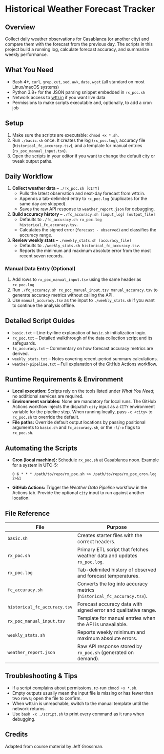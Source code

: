 # Historical Weather Forecast Tracker

## Overview
Collect daily weather observations for Casablanca (or another city) and compare them with the forecast from the previous day. The scripts in this project build a running log, calculate forecast accuracy, and summarize weekly performance.

## What You Need
- Bash 4+, `curl`, `grep`, `cut`, `sed`, `awk`, `date`, `wget` (all standard on most Linux/macOS systems)
- Python 3.8+ for the JSON parsing snippet embedded in `rx_poc.sh`
- Network access to [wttr.in](https://wttr.in) if you want live data
- Permissions to make scripts executable and, optionally, to add a cron job

## Setup
1. Make sure the scripts are executable: `chmod +x *.sh`.
2. Run `./basic.sh` once. It creates the log (`rx_poc.log`), accuracy file (`historical_fc_accuracy.tsv`), and a template for manual entries (`rx_poc_manual_input.tsv`).
3. Open the scripts in your editor if you want to change the default city or tweak output paths.

## Daily Workflow
1. **Collect weather data** – `./rx_poc.sh [CITY]`
   - Pulls the latest observation and next-day forecast from wttr.in.
   - Appends a tab-delimited entry to `rx_poc.log` (duplicates for the same day are skipped).
   - Saves the raw API response to `weather_report.json` for debugging.
2. **Build accuracy history** – `./fc_accuracy.sh [input_log] [output_file]`
   - Defaults to `./fc_accuracy.sh rx_poc.log historical_fc_accuracy.tsv`.
   - Calculates the signed error (`forecast - observed`) and classifies the accuracy range.
3. **Review weekly stats** – `./weekly_stats.sh [accuracy_file]`
   - Defaults to `./weekly_stats.sh historical_fc_accuracy.tsv`.
   - Reports the minimum and maximum absolute error from the most recent seven records.

### Manual Data Entry (Optional)
1. Add rows to `rx_poc_manual_input.tsv` using the same header as `rx_poc.log`.
2. Run `./fc_accuracy.sh rx_poc_manual_input.tsv manual_accuracy.tsv` to generate accuracy metrics without calling the API.
3. Use `manual_accuracy.tsv` as the input to `./weekly_stats.sh` if you want to continue the analysis offline.

## Detailed Script Guides
- `basic.txt` – Line-by-line explanation of `basic.sh` initialization logic.
- `rx_poc.txt` – Detailed walkthrough of the data collection script and its safeguards.
- `fc_accuracy.txt` – Commentary on how forecast accuracy metrics are derived.
- `weekly_stats.txt` – Notes covering recent-period summary calculations.
- `weather-pipeline.txt` – Full explanation of the GitHub Actions workflow.

## Runtime Requirements & Environment
- **Local execution:** Scripts rely on the tools listed under *What You Need*; no additional services are required.
- **Environment variables:** None are mandatory for local runs. The GitHub Actions workflow injects the dispatch `city` input as a `CITY` environment variable for the pipeline step. When running locally, pass `-c <city>` to `rx_poc.sh` to override the default.
- **File paths:** Override default output locations by passing positional arguments to `basic.sh` and `fc_accuracy.sh`, or the `-l`/`-o` flags to `rx_poc.sh`.

## Automating the Scripts
- **Cron (local machine):** Schedule `rx_poc.sh` at Casablanca noon. Example for a system in UTC-5:
  ```cron
  0 6 * * * /path/to/repo/rx_poc.sh >> /path/to/repo/rx_poc_cron.log 2>&1
  ```
- **GitHub Actions:** Trigger the *Weather Data Pipeline* workflow in the Actions tab. Provide the optional `city` input to run against another location.

## File Reference
| File | Purpose |
| --- | --- |
| `basic.sh` | Creates starter files with the correct headers. |
| `rx_poc.sh` | Primary ETL script that fetches weather data and updates `rx_poc.log`. |
| `rx_poc.log` | Tab-delimited history of observed and forecast temperatures. |
| `fc_accuracy.sh` | Converts the log into accuracy metrics (`historical_fc_accuracy.tsv`). |
| `historical_fc_accuracy.tsv` | Forecast accuracy data with signed error and qualitative range. |
| `rx_poc_manual_input.tsv` | Template for manual entries when the API is unavailable. |
| `weekly_stats.sh` | Reports weekly minimum and maximum absolute errors. |
| `weather_report.json` | Raw API response stored by `rx_poc.sh` (generated on demand). |

## Troubleshooting & Tips
- If a script complains about permissions, re-run `chmod +x *.sh`.
- Empty outputs usually mean the input file is missing or has fewer than two rows; open the file to confirm.
- When wttr.in is unreachable, switch to the manual template until the network returns.
- Use `bash -x ./script.sh` to print every command as it runs when debugging.

## Credits
Adapted from course material by Jeff Grossman.
